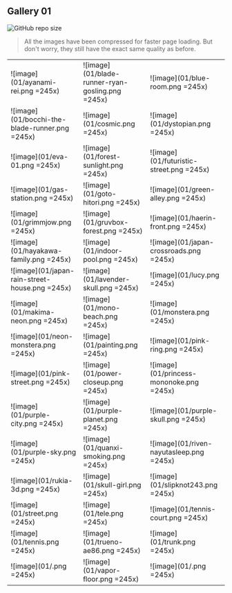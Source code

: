 ## Gallery 01

![GitHub repo size](https://img.shields.io/github/repo-size/xeji01/wallpapercollections)

> All the images have been compressed for faster page loading. But don't worry, they still have the exact same quality as before. 

|                                              |                                                |                                           |
|----------------------------------------------|------------------------------------------------|-------------------------------------------|
|![image](01/ayanami-rei.png =245x)            |![image](01/blade-runner-ryan-gosling.png =245x)|![image](01/blue-room.png =245x)           |
|![image](01/bocchi-the-blade-runner.png =245x)|![image](01/cosmic.png =245x)                   |![image](01/dystopian.png =245x)           |
|![image](01/eva-01.png =245x)                 |![image](01/forest-sunlight.png =245x)          |![image](01/futuristic-street.png =245x)   |
|![image](01/gas-station.png =245x)            |![image](01/goto-hitori.png =245x)              |![image](01/green-alley.png =245x)         |
|![image](01/grimmjow.png =245x)               |![image](01/gruvbox-forest.png =245x)           |![image](01/haerin-front.png =245x)        |
|![image](01/hayakawa-family.png =245x)        |![image](01/indoor-pool.png =245x)              |![image](01/japan-crossroads.png =245x)    |
|![image](01/japan-rain-street-house.png =245x)|![image](01/lavender-skull.png =245x)           |![image](01/lucy.png =245x)                |
|![image](01/makima-neon.png =245x)            |![image](01/mono-beach.png =245x)               |![image](01/monstera.png =245x)            |
|![image](01/neon-monstera.png =245x)          |![image](01/painting.png =245x)                 |![image](01/pink-ring.png =245x)           |
|![image](01/pink-street.png =245x)            |![image](01/power-closeup.png =245x)            |![image](01/princess-mononoke.png =245x)   |
|![image](01/purple-city.png =245x)            |![image](01/purple-planet.png =245x)            |![image](01/purple-skull.png =245x)        |
|![image](01/purple-sky.png =245x)             |![image](01/quanxi-smoking.png =245x)           |![image](01/riven-nayutasleep.png =245x)   |
|![image](01/rukia-3d.png =245x)               |![image](01/skull-girl.png =245x)               |![image](01/slipknot243.png =245x)         |
|![image](01/street.png =245x)                 |![image](01/tele.png =245x)                     |![image](01/tennis-court.png =245x)        |
|![image](01/tennis.png =245x)                 |![image](01/trueno-ae86.png =245x)              |![image](01/trunk.png =245x)               |
|![image](01/.png =245x)                       |![image](01/vapor-floor.png =245x)              |![image](01/.png =245x)                    |

